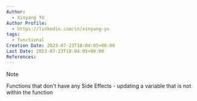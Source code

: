 ```yaml
---
Author:
  - Xinyang YU
Author Profile:
  - https://linkedin.com/in/xinyang-yu
tags:
  - functional
Creation Date: 2023-07-23T18:04:05+08:00
Last Date: 2023-07-23T18:04:05+08:00
References:
---
```

>[!note]
>Functions that don't have any Side Effects - updating a variable that is not within the function